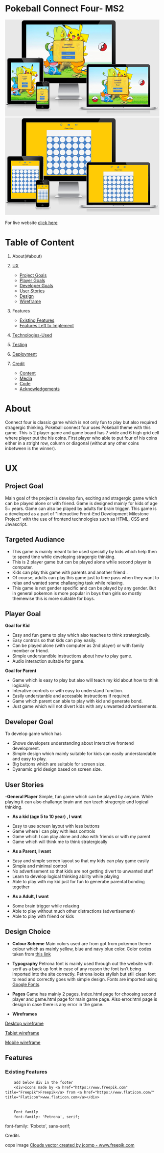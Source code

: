 # **Pokeball Connect Four- MS2**
    
![Main Page Responsive Design](assets/images/responsive-main-page.png)
![Game Page Responsive Design](assets/images/responsive-game-page.png)

For live website [click here](https://rajendradanve.github.io/connectfour)

#   **Table of Content**

 1. About(#about)
 2. [UX](#UX)
    *   [Project Goals](#project-goal)
    *   [Player Goals](#player-goal)
    *   [Developer Goals](#developer-goals)
    *   [User Stories](#user-stories)
    *   [Design](#design)
    *   [Wireframe](#wireframe)

 2. Features
    *   [Existing Features](#existing-features)
    *   [Features Left to Implement](#features-left-to-implement)

3.  [Technologies-Used](#Technologies-Used)

4.  [Testing](#Testing)

5. [Deployment](#Deployment)

6. [Credit](#Credit)
    *   [Content](#content)
    *   [Media](#media)
    *   [Code](#code)
    *   [Acknowledgements](#acknowledgements) 

 # **About**
 Connect four is classic game which is not only fun to play but also required stragergic thinking. 
Pokeball connect four uses Pokeball theme with this game. 
This is 2 player game and game board has 7 wide and 6 high grid cell where player put the his coins.
First player who able to put four of his coins either in a stright row, column or diagonal (without any 
other coins inbetween is the winner).


 # **UX**

##  **Project Goal**
Main goal of the project is develop fun, exciting and stragergic game which 
can be played alone or with friend. Game is designed mainly for kids of age 5+ years. 
Game can also be played by adults for brain trigger. 
This game is a developed as a part of "Interactive Front-End Development Milestone Project" 
with the use of frontend technologies such as  HTML, CSS and Javascript. 



## **Targeted Audiance**

- This game is mainly meant to be used specially by kids which help then to spend time while developing 
   stragergic thinking.
- This is 2 player game but can be played alone while second player is computer. 
- Kids can play this game with parents and another friend . 
- Of course, adults can play this game just to time pass when they want to relax and wanted some challanging 
  task while relaxing.
- This game is not gender specific and can be played by any gender. But in general pokemon is more popular 
   in boys than girls so mostly themewise this is more suitable for boys.

##   **Player Goal**

**Goal for Kid** 
    
* Easy and fun game to play which also teaches to think stratergically.
* Easy controls so that kids can play easily.
* Can be played alone (with computer as 2nd player) or with family member or friend.
* Simple understandble instructions about how to play game.
* Audio interaction suitable for game.

**Goal for Parent**

* Game which is easy to play but also will teach my kid about how to think logically.
* Interative controls or with easy to understand function.
* Easily understanble and accesable instructions if required.
* Game which parent can able to play with kid and generate bond.
* Just game which will not divert kids with any unwanted advertisements.


## Developer Goal
To develop game which has
* Shows developers understanding about Interactive frontend development.
* Simple design which mainly suitable for kids can easily understandable and easy to play.
* Big buttons which are suitable for screen size. 
* Dyanamic grid design based on screen size.  
        

## **User Stories**

-**General Player**
Simple, fun game which can be played by anyone. While playing it can also challange brain and can teach stragergic and 
logical thinking.

-   **As a kid (age 5 to 10 year) , I want**

* Easy to use screen layout with less buttons
* Game where I can play with less controls
* Game which I can play alone and also with friends or with my parent
* Game which will think me to think stratergically

-   **As a Parent, I want**
* Easy and simple screen layout so that my kids can play game easily
* Simple and minimal control 
* No advertisement so that kids are not getting divert to unwanted stuff
* Learn to develop logical thinking ability while playing
* Able to play with my kid just for fun to generabe parental bonding together
    
-   **As a Adult, I want**
* Some brain trigger while relaxing
* Able to play without much other distractions (advertisement)
* Able to play with friend or kids

## **Design Choice**

- **Colour Scheme**
Main colors used are from got from pokemon theme colour which as mainly yellow, blue and navy blue color. 
Color codes taken from [this link](https://brandpalettes.com/pokemon-color-codes/)

- **Typography**
Petrona font is mainly used through out the website with serif as a back up font in case of any reason the font isn't being imported into the site correctly.
Petrona looks stylish but still clean font to read and correctly goes with simple design. Fonts are imported using [Google Fonts](https://fonts.google.com/).

- **Pages**
Game has mainly 2 pages. Index.html page for choosing second player and game.html page for main game page.
Also error.html page is design in case there is any error in the game. 

-   **Wireframes**

[Desktop wireframe](assets/wireframe/Wireframe-for-desktop.pdf)

[Tablet wireframe](assets/wireframe/Wireframe-For-Tablet.pdf)

[Mobile wireframe](assets/wireframe/Wireframe-Phone.pdf)

## **Features**

### **Existing Features**

        add below div in the footer
        <div>Icons made by <a href="https://www.freepik.com" title="Freepik">Freepik</a> from <a href="https://www.flaticon.com/" title="Flaticon">www.flaticon.com</a></div>


        Font family
        font-family: 'Petrona', serif;
font-family: 'Roboto', sans-serif;


Credits

oops image
<a href="https://www.freepik.com/vectors/clouds">Clouds vector created by jcomp - www.freepik.com</a>